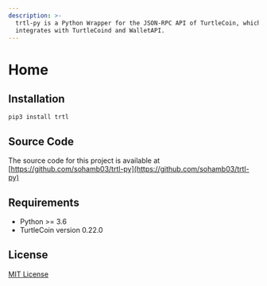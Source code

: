 ```yaml
---
description: >-
  trtl-py is a Python Wrapper for the JSON-RPC API of TurtleCoin, which
  integrates with TurtleCoind and WalletAPI.
---
```


# Home

## Installation

```text
pip3 install trtl
```

## Source Code

The source code for this project is available at [https://github.com/sohamb03/trtl-py](https://github.com/sohamb03/trtl-py)

## Requirements

* Python &gt;= 3.6 
* TurtleCoin version 0.22.0

## License

[MIT License](https://github.com/sohamb03/trtl-py/blob/master/LICENSE)

